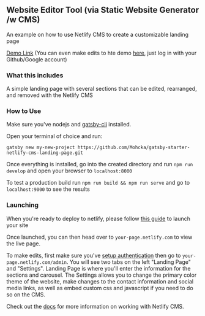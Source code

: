 ## Website Editor Tool (via Static Website Generator /w CMS)

An example on how to use Netlify CMS to create a customizable landing page

[Demo Link](https://gatsby-starter-netlify-cms-landing-page.netlify.com/) (You can even make edits to hte demo [here](https://gatsby-starter-netlify-cms-landing-page.netlify.com/admin), just log in with your Github/Google account)

### What this includes
A simple landing page with several sections that can be edited, rearranged, and removed with the Netlify CMS

### How to Use
Make sure you've nodejs and [gatsby-cli](https://www.gatsbyjs.org/docs/gatsby-cli/) installed.

Open your terminal of choice and run:

```gatsby new my-new-project https://github.com/Mohcka/gatsby-starter-netlify-cms-landing-page.git```

Once everything is installed, go into the created directory and run `npm run develop` and open your browser to `localhost:8000`

To test a production build run `npm run build && npm run serve` and go to `localhost:9000` to see the results

### Launching

When you're ready to deploy to netlify, please follow [this guide](https://www.gatsbyjs.org/docs/deploying-to-netlify/) to launch your site 

Once launched, you can then head over to `your-page.netlify.com` to view the live page.  

To make edits, first make sure you've [setup authentication](https://www.netlifycms.org/docs/add-to-your-site/#setup-on-netlify) then go to `your-page.netlify.com/admin`.  You will see two tabs on the left "Landing Page" and "Settings".  Landing Page is where you'll enter the information for the sections and carousel.  The Settings allows you to change the primary color theme of the website, make changes to the contact information and social media links, as well as embed custom css and javascript if you need to do so on the CMS.  

Check out the [docs](https://www.netlifycms.org/docs/intro/) for more information on working with Netlify CMS.
